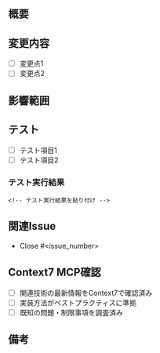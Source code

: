 ## 概要

<!-- 変更の概要を記載 -->

## 変更内容

- [ ] 変更点1
- [ ] 変更点2

## 影響範囲

<!-- 影響を受ける機能やコンポーネントを記載 -->

## テスト

- [ ] テスト項目1
- [ ] テスト項目2

### テスト実行結果

```
<!-- テスト実行結果を貼り付け -->
```

## 関連Issue

- Close #<issue_number>

## Context7 MCP確認

- [ ] 関連技術の最新情報をContext7で確認済み
- [ ] 実装方法がベストプラクティスに準拠
- [ ] 既知の問題・制限事項を調査済み

## 備考

<!-- その他の注意事項 -->